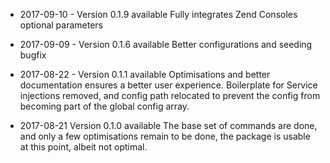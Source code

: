 - 2017-09-10 - Version 0.1.9 available
Fully integrates Zend Consoles optional parameters

- 2017-09-09 - Version 0.1.6 available
Better configurations and seeding bugfix

- 2017-08-22 - Version 0.1.1 available
Optimisations and better documentation ensures a better user experience.
Boilerplate for Service injections removed, and config path relocated to prevent
the config from becoming part of the global config array.

- 2017-08-21 Version 0.1.0 available
The base set of commands are done, and only a few optimisations remain to be done,
the package is usable at this point, albeit not optimal.
